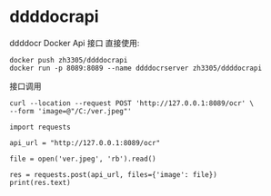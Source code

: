 # ddddocrapi
ddddocr Docker Api 接口
直接使用:
```
docker push zh3305/ddddocrapi
docker run -p 8089:8089 --name ddddocrserver zh3305/ddddocrapi
```

接口调用
```
curl --location --request POST 'http://127.0.0.1:8089/ocr' \
--form 'image=@"/C:/ver.jpeg"'
```

```
import requests

api_url = "http://127.0.0.1:8089/ocr"

file = open('ver.jpeg', 'rb').read()

res = requests.post(api_url, files={'image': file})
print(res.text)

```
